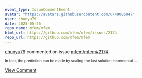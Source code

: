 ```yaml
---
event_type: IssueCommentEvent
avatar: "https://avatars.githubusercontent.com/u/4908604?"
user: chunyu79
date: 2025-05-26
repo_name: mfem/mfem
html_url: https://github.com/mfem/mfem/issues/2174
repo_url: https://github.com/mfem/mfem
---
```


<a href='https://github.com/chunyu79' target='_blank'>chunyu79</a> commented on issue <a href='https://github.com/mfem/mfem/issues/2174' target='_blank'>mfem/mfem#2174</a>.

<small>In fact, the prediction can be made by scaling the last solution incremental....</small>

<a href='https://github.com/mfem/mfem/issues/2174' target='_blank'>View Comment</a>